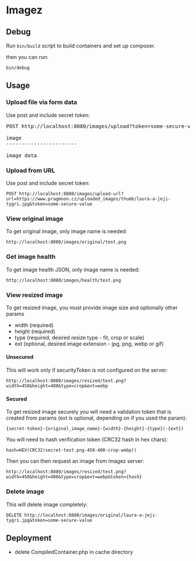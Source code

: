 # Imagez

## Debug

Run `bin/build` script to build containers and set up composer.

then you can run:

    bin/debug

## Usage

### Upload file via form data

Use post and include secret token:

<pre>
POST http://localhost:8080/images/upload?token=some-secure-value

image
-----------------------

image data
</pre>

### Upload from URL

Use post and include secret token:

    POST http://localhost:8080/images/upload-url?url=https://www.pragmoon.cz/uploaded_images/thumb/laura-a-jeji-tygri.jpg&token=some-secure-value

### View original image

To get original image, only image name is needed:

    http://localhost:8080/images/original/test.png

### Get image health

To get image health JSON, only image name is needed:

    http://localhost:8080/images/health/test.png

### View resized image

To get resized image, you must provide image size and optionally other params

- width (required)
- height (required)
- type (required, desired resize type - fit, crop or scale)
- ext (optional, desired image extension - jpg, png, webp or gif)

#### Unsecured

This will work only if securityToken is not configured on the server:

    http://localhost:8080/images/resized/test.png?width=450&height=400&type=crop&ext=webp

#### Secured

To get resized image securely you will need a validation token that is created from params (ext is optional, depending
on if you used the param):

    {secret-token}-{original_image_name}-{width}-{height}-{type}(-{ext})

You will need to hash verification token (CRC32 hash in hex chars):

    hash=HEX(CRC32(secret-test.png-450-400-crop-webp))

Then you can then request an image from imagez server:

    http://localhost:8080/images/resized/test.png?width=450&height=400&type=crop&ext=webp&token={hash}

### Delete image

This will delete image completely:

    DELETE http://localhost:8080/images/original/laura-a-jeji-tygri.jpg&token=some-secure-value

## Deployment

- delete CompiledContainer.php in cache directory
